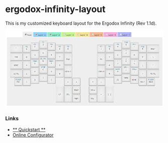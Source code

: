 # ergodox-infinity-layout

This is my customized keyboard layout for the Ergodox Infinity (Rev 1.1d).

![Configurator Screenshot](./screenshot.png)

### Links
- [** Quickstart **](https://kiibohd.github.io/wiki/#/Quickstart)
- [Online Configurator](https://configurator.input.club/lts/)
